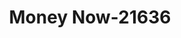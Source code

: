 ---
f_zip-code: 40031
f_state-code: KY
title: Money Now-21636
f_phone: 502-225-0366
f_city-only: La Grange
f_address: 313 South 1St Street La Grange
f_location-unique-id: '21636'
slug: money-now-21636
updated-on: '2024-05-30T13:46:58.046Z'
created-on: '2024-05-30T13:36:59.803Z'
published-on: '2024-05-30T13:54:32.469Z'
f_city-state: cms/city/la-grange-ky.md
f_company: cms/company/money-now.md
f_state: cms/state/kentucky.md
layout: '[payday-loan].html'
tags: payday-loan
---